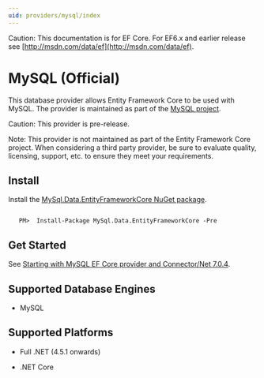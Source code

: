 ```yaml
---
uid: providers/mysql/index
---
```

Caution: This documentation is for EF Core. For EF6.x and earlier release see [http://msdn.com/data/ef](http://msdn.com/data/ef).

  # MySQL (Official)

This database provider allows Entity Framework Core to be used with MySQL. The provider is maintained as part of the [MySQL project](http://dev.mysql.com).

Caution: This provider is pre-release.

Note: This provider is not maintained as part of the Entity Framework Core project. When considering a third party provider, be sure to evaluate quality, licensing, support, etc. to ensure they meet your requirements.

  ## Install

Install the [MySql.Data.EntityFrameworkCore NuGet package](https://www.nuget.org/packages/MySql.Data.EntityFrameworkCore).

<!-- literal_block"ids  "classes  "xml:space": "preserve", "backrefs  "linenos": false, "dupnames  : "csharp",", highlight_args}, "names": [] -->

````text

   PM>  Install-Package MySql.Data.EntityFrameworkCore -Pre
   ````

  ## Get Started

See [Starting with MySQL EF Core provider and Connector/Net 7.0.4](http://insidemysql.com/howto-starting-with-mysql-ef-core-provider-and-connectornet-7-0-4/).

  ## Supported Database Engines

   * MySQL

  ## Supported Platforms

   * Full .NET (4.5.1 onwards)

   * .NET Core
